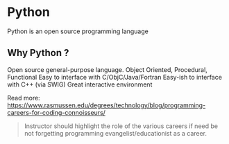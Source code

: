 # Python 

Python is an open source programming language

## Why Python ?
Open source general-purpose language.
Object Oriented, Procedural, Functional
Easy to interface with C/ObjC/Java/Fortran
Easy-ish to interface with C++ (via SWIG)
Great interactive environment


Read more: https://www.rasmussen.edu/degrees/technology/blog/programming-careers-for-coding-connoisseurs/

> Instructor should highlight the role of the various careers if need be not forgetting programming evangelist/educationist as a career.
